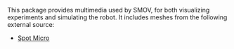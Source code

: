 This package provides multimedia used by SMOV, for both visualizing experiments and simulating the robot. It includes meshes from the following external source:
* [Spot Micro](https://www.thingiverse.com/thing:3445283)
